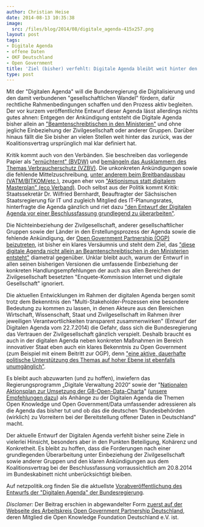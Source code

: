 ```yaml
---
author: Christian Heise
date: 2014-08-13 10:35:38
image:
  src: /files/blog/2014/08/digitale_agenda-415x257.png
layout: post
tags:
- Digitale Agenda
- offene Daten
- OKF Deutschland
- Open Government
title: 'Ziel (bisher) verfehlt: Digitale Agenda bleibt weit hinter den Koalitonsvereinbarungen zurück'
type: post
---
```


Mit der "Digitalen Agenda" will die Bundesregierung die Digitalisierung und den damit verbundenen "gesellschaftlichen Wandel" fördern, dafür rechtliche Rahmenbedingungen schaffen und den Prozess aktiv begleiten. Der vor kurzem veröffentlichte Entwurf dieser Agenda lässt allerdings nichts gutes ahnen: Entgegen der Ankündigung entsteht die Digitale Agenda bisher allein an ["Beamtenschreibtischen in den Ministerien"](http://www.bmwi.de/DE/Presse/reden,did=630384.html) und ohne jegliche Einbeziehung der Zivilgesellschaft oder anderer Gruppen. Darüber hinaus fällt die Sie bisher an vielen Stellen weit hinter das zurück, was der Koalitionsvertrag ursprünglich mal klar definiert hat.

Kritik kommt auch von den Verbänden. Sie beschreiben das vorliegende Papier als ["ernüchternt" (BVDW)](http://www.bvdw.org/medien/bvdw-kritisiert-mangelhafte-massnahmensubstantiierung-der-digitalen-agenda-der-bundesregierung-viel-absicht--wenig-handfestes--?media=5931) und [bemängeln das Ausklammern des Themas Verbraucherschutz (VZBV)](https://www.taz.de/Netzpolitik-der-Bundesregierung/!143147/). Die unkonkreten Ankündigungen sowie die fehlende Mittelzuschreibung, [unter anderem beim Breitbandausbau (VATM/BITKOM/etc.)](http://www.gizmodo.de/2014/07/27/kritik-der-digitalen-agenda-der-bundesregierung.html), zeugen eher von ["Aktionismus statt digitalem Masterplan" (eco Verband)](http://www.eco.de). Doch selbst aus der Politik kommt Kritik: Staatssekretär Dr. Wilfried Bernhardt, Beauftragter der Sächsischen Staatsregierung für IT und zugleich Mitglied des IT-Planungsrates, hinterfragte die Agenda gänzlich und riet dazu ["den Entwurf der Digitalen Agenda vor einer Beschlussfassung grundlegend zu überarbeiten"](http://www.egovernment-computing.de/projekte/articles/455528).

Die Nichteinbeziehung der Zivilgesellschaft, anderer gesellschaftlicher Gruppen sowie der Länder in den Erstellungsprozess der Agenda sowie die fehlende Ankündigung, der [Open Government Partnership (OGP) beizutreten](http://opengovpartnership.de/), ist bisher ein klares Versäumnis und steht dem Ziel, das ["diese digitale Agenda nicht allein an Beamtenschreibtischen in den Ministerien entsteht"](http://www.bmwi.de/DE/Presse/reden,did=630384.html) diametral gegenüber. Unklar bleibt auch, warum der Entwurf in allen seinen bisherigen Versionen die umfassende Einbeziehung der konkreten Handlungsempfehlungen der auch aus allen Bereichen der Zivilgesellschaft besetzten "Enquete-Kommission Internet und digitale Gesellschaft" ignoriert.

Die aktuellen Entwicklungen im Rahmen der digitalen Agenda bergen somit trotz dem Bekenntnis den "Multi-Stakeholder-Prozessen eine besondere Bedeutung zu kommen zu lassen, in denen Akteure aus den Bereichen Wirtschaft, Wissenschaft, Staat und Zivilgesellschaft im Rahmen ihrer jeweiligen Verantwortlichkeiten transparent zusammenwirken" (Entwurf der Digitalen Agenda vom 22.7.2014) die Gefahr, dass sich die Bundesregierung das Vertrauen der Zivilgesellschaft gänzlich verspielt. Deshalb braucht es auch in der digitalen Agenda neben konkreten Maßnahmen im Bereich innovativer Staat eben auch ein klares Bekenntnis zu Open Government (zum Beispiel mit einem Beitritt zur OGP), denn ["eine aktive, dauerhafte politische Unterstützung des Themas auf hoher Ebene ist ebenfalls unumgänglich"](https://fragdenstaat.de/files/foi/7436/ogp120314bmi.pdf). 

Es bleibt auch abzuwarten (und zu hoffen), inwiefern das Regierungsprogramm „Digitale Verwaltung 2020“ sowie der "[Nationalen Aktionsplan zur Umsetzung der G8-Open-Data-Charta](/blog/2013/06/open-is-the-new-normal-g8-mitglieder-zeichnen-open-data-charter/)" ([unsere Empfehlungen dazu](/blog/2014/01/empfehlungen-zum-deutschen-aktionsplan-zur-open-data-charta-der-g8/)) als Anhänge zu der Digitalen Agenda die Themen Open Knowledge und Open Government/Data umfassender adressieren als die Agenda das bisher tut und ob das die deutschen "Bundesbehörden (wirklich) zu Vorreitern bei der Bereitstellung offener Daten in Deutschland" macht. 

Der aktuelle Entwurf der Digitalen Agenda verfehlt bisher seine Ziele in vielerlei Hinsicht, besonders aber in den Punkten Beteiligung, Kohärenz und Konkretheit. Es bleibt zu hoffen, dass die Forderungen nach einer grundlegenden Überarbeitung unter Einbeziehung der Zivilgesellschaft sowie anderer Gruppen und den klaren Ankündigungen aus dem Koalitionsvertrag bei der Beschlussfassung vorraussichtlich am 20.8.2014 im Bundeskabinett nicht unberücksichtigt bleiben.

Auf netzpolitik.org finden Sie die aktuellste [Vorabveröffentlichung des Entwurfs der "Digitalen Agenda" der Bundesregierung](https://netzpolitik.org/2014/digitale-agenda-der-bundesregierung-wir-veroeffentlichen-den-mittlerweile-abgestimmten-entwurf/).

_Disclamer:_ Der Beitrag erschien in abgewandelter Form [zuerst auf der Webseite des Arbeitskreis Open Government Partnership Deutschland](http://opengovpartnership.de/2014/08/digitale-agenda-bleibt-weit-hinter-dem-koalitionsvertrag-zurueck/), deren Mitglied die Open Knowledge Foundation Deutschland e.V. ist.